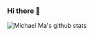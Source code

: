 ### Hi there 👋

![Michael Ma's github stats](https://github-readme-stats.vercel.app/api?username=michaelma233&count_private=true&show_icons=true)

<!-- ![ZhiJUG/ZhiJU](https://github-readme-stats.vercel.app/api/pin/?username=zhijug&repo=zhiju&show_owner=true)
![ZhiJUG/ZhiJU](https://github-readme-stats.vercel.app/api/pin/?username=zhijug&repo=zhiju-web-client&show_owner=true)
![ZhiJUG/ZhiJU](https://github-readme-stats.vercel.app/api/pin/?username=zhijug&repo=zhiju-sls&show_owner=true) -->


<!-- ![Most Used Language](https://github-readme-stats.vercel.app/api/top-langs/?username=theryebread) -->

<!--
**KuriH233/KuriH233** is a ✨ _special_ ✨ repository because its `README.md` (this file) appears on your GitHub profile.

Here are some ideas to get you started:

- 🔭 I’m currently working on ...
- 🌱 I’m currently learning ...
- 👯 I’m looking to collaborate on ...
- 🤔 I’m looking for help with ...
- 💬 Ask me about ...
- 📫 How to reach me: ...
- 😄 Pronouns: ...
- ⚡ Fun fact: ...
-->

